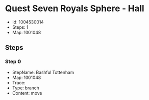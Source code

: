 # Quest Seven Royals Sphere - Hall

- Id: 1004530014
- Steps: 1
- Map: 1001048

## Steps

### Step 0
- StepName:  Bashful Tottenham
- Map:  1001048
- Trace:  
- Type:  branch
- Content:  move


